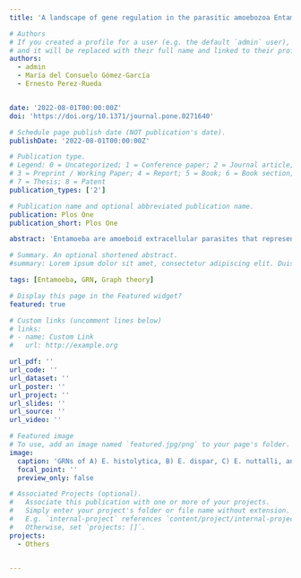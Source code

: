 ```yaml
---
title: 'A landscape of gene regulation in the parasitic amoebozoa Entamoeba spp'

# Authors
# If you created a profile for a user (e.g. the default `admin` user), write the username (folder name) here
# and it will be replaced with their full name and linked to their profile.
authors:
  - admin
  - María del Consuelo Gómez-García
  - Ernesto Perez-Rueda


date: '2022-08-01T00:00:00Z'
doi: 'https://doi.org/10.1371/journal.pone.0271640'

# Schedule page publish date (NOT publication's date).
publishDate: '2022-08-01T00:00:00Z'

# Publication type.
# Legend: 0 = Uncategorized; 1 = Conference paper; 2 = Journal article;
# 3 = Preprint / Working Paper; 4 = Report; 5 = Book; 6 = Book section;
# 7 = Thesis; 8 = Patent
publication_types: ['2']

# Publication name and optional abbreviated publication name.
publication: Plos One
publication_short: Plos One

abstract: 'Entamoeba are amoeboid extracellular parasites that represent an important group of organisms for which the regulatory networks must be examined to better understand how genes and functional processes are interrelated. In this work, we inferred the gene regulatory networks (GRNs) in four Entamoeba species, E. histolytica, E. dispar, E. nuttalli, and E. invadens, and the GRN topological properties and the corresponding biological functions were evaluated. From these analyses, we determined that transcription factors (TFs) of E. histolytica, E. dispar, and E. nuttalli are associated mainly with the LIM family, while the TFs in E. invadens are associated with the RRM_1 family. In addition, we identified that EHI_044890 regulates 121 genes in E. histolytica, EDI_297980 regulates 284 genes in E. dispar, ENU1_120230 regulates 195 genes in E. nuttalli, and EIN_249270 regulates 257 genes in E. invadens. Finally, we identified that three types of processes, Macromolecule metabolic process, Cellular macromolecule metabolic process, and Cellular nitrogen compound metabolic process, are the main biological processes for each network. The results described in this work can be used as a basis for the study of gene regulation in these organisms.'

# Summary. An optional shortened abstract.
#summary: Lorem ipsum dolor sit amet, consectetur adipiscing elit. Duis posuere tellus ac convallis placerat. Proin tincidunt magna sed ex sollicitudin condimentum.

tags: [Entamoeba, GRN, Graph theory]

# Display this page in the Featured widget?
featured: true

# Custom links (uncomment lines below)
# links:
# - name: Custom Link
#   url: http://example.org

url_pdf: ''
url_code: ''
url_dataset: ''
url_poster: ''
url_project: ''
url_slides: ''
url_source: ''
url_video: ''

# Featured image
# To use, add an image named `featured.jpg/png` to your page's folder.
image:
  caption: 'GRNs of A) E. histolytica, B) E. dispar, C) E. nuttalli, and D) E. invadens.'
  focal_point: ''
  preview_only: false

# Associated Projects (optional).
#   Associate this publication with one or more of your projects.
#   Simply enter your project's folder or file name without extension.
#   E.g. `internal-project` references `content/project/internal-project/index.md`.
#   Otherwise, set `projects: []`.
projects:
  - Others


---
```


